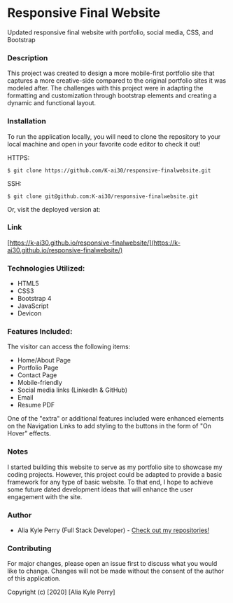 # Responsive Final Website

Updated responsive final website with portfolio, social media, CSS, and Bootstrap

### Description

This project was created to design a more mobile-first portfolio site that captures a more creative-side compared to the original portfolio sites it was modeled after.  The challenges with this project were in adapting the formatting and customization through bootstrap elements and creating a dynamic and functional layout.

### Installation

To run the application locally, you will need to clone the repository to your local machine and open in your favorite code editor to check it out!

HTTPS:

`$ git clone https://github.com/K-ai30/responsive-finalwebsite.git`

SSH:

`$ git clone git@github.com:K-ai30/responsive-finalwebsite.git`

Or, visit the deployed version at:

### Link

[https://k-ai30.github.io/responsive-finalwebsite/](https://k-ai30.github.io/responsive-finalwebsite/)

### Technologies Utilized:

* HTML5
* CSS3
* Bootstrap 4
* JavaScript
* Devicon

### Features Included:

The visitor can access the following items:

- Home/About Page
- Portfolio Page
- Contact Page
- Mobile-friendly
- Social media links (LinkedIn & GitHub)
- Email
- Resume PDF

One of the "extra" or additional features included were enhanced elements on the Navigation Links to add styling to the buttons in the form of "On Hover" effects.

### Notes

I started building this website to serve as my portfolio site to showcase my coding projects. However, this project could be adapted to provide a basic framework for any type of basic website.  To that end, I hope to achieve some future dated development ideas that will enhance the user engagement with the site.

### Author

- Alia Kyle Perry (Full Stack Developer) - [Check out my repositories!](https://github.com/K-ai30)

### Contributing

For major changes, please open an issue first to discuss what you would like to change. Changes will not be made without the consent of the author of this application.

Copyright (c) [2020] [Alia Kyle Perry]